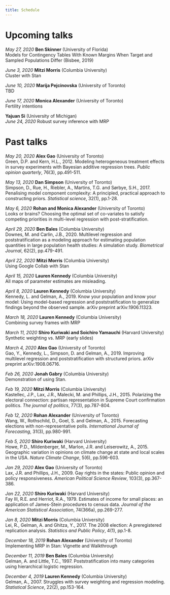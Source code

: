 ```yaml
---
title: Schedule
---
```


# Upcoming talks

*May 27, 2020*
**Ben Skinner** (University of Florida)  
Models for Contingency Tables With Known Margins When Target and Sampled Populations Differ (Bisbee, 2019)

*June 3, 2020*
**Mitzi Morris** (Columbia University)  
Cluster with Stan

*June 10, 2020*
**Marija Pejcinovska** (University of Toronto)  
TBD	

*June 17, 2020*
**Monica Alexander** (University of Toronto)  
Fertility intentions

**Yajuan Si** (University of Michigan)  
*June 24, 2020*
Robust survey inference with MRP		




# Past talks

*May 20, 2020*
**Alex Gao** (University of Toronto)  
Green, D.P. and Kern, H.L., 2012. Modeling heterogeneous treatment effects in survey experiments with Bayesian additive regression trees. *Public opinion quarterly*, 76(3), pp.491-511.

*May 13, 2020*
**Dan Simpson** (University of Toronto)  
Simpson, D., Rue, H., Riebler, A., Martins, T.G. and Sørbye, S.H., 2017. Penalising model component complexity: A principled, practical approach to constructing priors. *Statistical science*, 32(1), pp.1-28.

*May 6, 2020*
**Rohan and Monica Alexander** (University of Toronto)  
Looks or brains? Choosing the optimal set of co-variates to satisfy competing priorities in multi-level regression with post-stratification.

*April 29, 2020*
**Ben Bales** (Columbia University)  
Downes, M. and Carlin, J.B., 2020. Multilevel regression and poststratification as a modeling approach for estimating population quantities in large population health studies: A simulation study. *Biometrical Journal*, 62(2), pp.479-491.

*April 22, 2020*
**Mitzi Morris** (Columbia University)  
Using Google Collab with Stan

*April 15, 2020*
**Lauren Kennedy** (Columbia University)  
All maps of parameter estimates are misleading.

*April 8, 2020*
**Lauren Kennedy** (Columbia University)  
Kennedy, L. and Gelman, A., 2019. Know your population and know your model: Using model-based regression and poststratification to generalize findings beyond the observed sample. arXiv preprint arXiv:1906.11323.

*March 18, 2020*
**Lauren Kennedy** (Columbia University)  
Combining survey frames with MRP

*March 11, 2020*
**Shiro Kuriwaki and Soichiro Yamauchi** (Harvard University)  
Synthetic weighting vs. MRP	(early slides)

*March 4, 2020*
**Alex Gao** (University of Toronto)  
Gao, Y., Kennedy, L., Simpson, D. and Gelman, A., 2019. Improving multilevel regression and poststratification with structured priors. arXiv preprint arXiv:1908.06716.

*Feb 26, 2020*
**Jonah Gabry** (Columbia University)  
Demonstration of using Stan.

*Feb 19, 2020*
**Mitzi Morris** (Columbia University)  
Kastellec, J.P., Lax, J.R., Malecki, M. and Phillips, J.H., 2015. Polarizing the electoral connection: partisan representation in Supreme Court confirmation politics. *The journal of politics*, 77(3), pp.787-804.

*Feb 12, 2020*
**Rohan Alexander** (University of Toronto)  
Wang, W., Rothschild, D., Goel, S. and Gelman, A., 2015. Forecasting elections with non-representative polls. *International Journal of Forecasting*, 31(3), pp.980-991.

*Feb 5, 2020*
**Shiro Kuriwaki** (Harvard University)  
Howe, P.D., Mildenberger, M., Marlon, J.R. and Leiserowitz, A., 2015. Geographic variation in opinions on climate change at state and local scales in the USA. *Nature Climate Change*, 5(6), pp.596-603.

*Jan 29, 2020*
**Alex Gao** (University of Toronto)  
Lax, J.R. and Phillips, J.H., 2009. Gay rights in the states: Public opinion and policy responsiveness. *American Political Science Review*, 103(3), pp.367-386.

*Jan 22, 2020*
**Shiro Kuriwaki** (Harvard University)  
Fay III, R.E. and Herriot, R.A., 1979. Estimates of income for small places: an application of James-Stein procedures to census data. *Journal of the American Statistical Association*, 74(366a), pp.269-277.

*Jan 8, 2020*
**Mitzi Morris** (Columbia University)  
Lei, R., Gelman, A. and Ghitza, Y., 2017. The 2008 election: A preregistered replication analysis. *Statistics and Public Policy*, 4(1), pp.1-8.

*December 18, 2019*
**Rohan Alexander** (University of Toronto)  
Implementing MRP in Stan: Vignette and Walkthrough	

*December 11, 2019*
**Ben Bales** (Columbia University)  
Gelman, A. and Little, T.C., 1997. Poststratification into many categories using hierarchical logistic regression.

*December 4, 2019*
**Lauren Kennedy** (Columbia University)  
Gelman, A., 2007. Struggles with survey weighting and regression modeling. *Statistical Science*, 22(2), pp.153-164.
